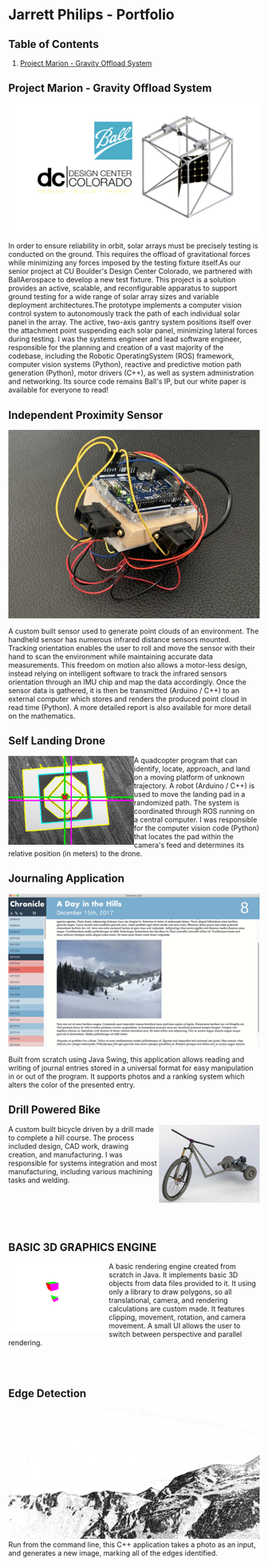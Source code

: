 
# Jarrett Philips - Portfolio

## Table of Contents
1. [Project Marion - Gravity Offload System](##Project_Marion_-_Gravity_Offload_System)



## Project Marion - Gravity Offload System

![](marion.png)

In order to ensure reliability in orbit, solar arrays must be precisely testing is conducted on the ground. This requires the offload of gravitational forces while minimizing any forces imposed by the testing fixture itself.As our senior project at CU Boulder's Design Center Colorado, we partnered with BallAerospace to develop a new test fixture. This project is a solution provides an active, scalable, and reconfigurable apparatus to support ground testing for a wide range of solar array sizes and variable deployment architectures.The prototype implements a computer vision control system to autonomously track the path of each individual solar panel in the array. The active, two-axis gantry system positions itself over the attachment point suspending each solar panel, minimizing lateral forces during testing. I was the systems engineer and lead software engineer, responsible for the planning and creation of a vast majority of the codebase, including the Robotic OperatingSystem (ROS) framework, computer vision systems (Python), reactive and predictive motion path generation (Python), motor drivers (C++), as well as system administration and networking. Its source code remains Ball's IP, but our white paper is available for everyone to read!

## Independent Proximity Sensor

![](ips.jpg)

A custom built sensor used to generate point clouds of an environment. The handheld sensor has numerous infrared distance sensors mounted. Tracking orientation enables the user to roll and move the sensor with their hand to scan the environment while maintaining accurate data measurements. This freedom on motion also allows a motor-less design, instead relying on intelligent software to track the infrared sensors orientation through an IMU chip and map the data accordingly. Once the sensor data is gathered, it is then be transmitted (Arduino / C++) to an external computer which stores and renders the produced point cloud in read time (Python). A more detailed report is also available for more detail on the mathematics.

## Self Landing Drone
<img align="left" width="50%" src="test.jpg"> A quadcopter program that can identify, locate, approach, and land on a moving platform of unknown trajectory. A robot (Arduino / C++) is used to move the landing pad in a randomized path. The system is coordinated through ROS running on a central computer. I was responsible for the computer vision code (Python) that locates the pad within the camera's feed and determines its relative position (in meters) to the drone.

## Journaling Application
![](chronicle.png)

Built from scratch using Java Swing, this application allows reading and writing of journal entries stored in a universal format for easy manipulation in or out of the program. It supports photos and a ranking system which alters the color of the presented entry.

## Drill Powered Bike
<img align="right" width="40%" src="bike.png">
A custom built bicycle driven by a drill made to complete a hill course. The process included design, CAD work, drawing creation, and manufacturing. I was responsible for systems integration and most manufacturing, including various machining tasks and welding.

<br />
<br />
<br />
<br />
<br />
<br />


## BASIC 3D GRAPHICS ENGINE
<img align="left" width="40%" src="graphics.png">
A basic rendering engine created from scratch in Java. It implements basic 3D objects from data files provided to it. It using only a library to draw polygons, so all translational, camera, and rendering calculations are custom made. It features clipping, movement, rotation, and camera movement. A small UI allows the user to switch between perspective and parallel rendering.

<br />
<br />
<br />
<br />

## Edge Detection
![](edge_detection.png)
Run from the command line, this C++ application takes a photo as an input, and generates a new image, marking all of the edges identified.
